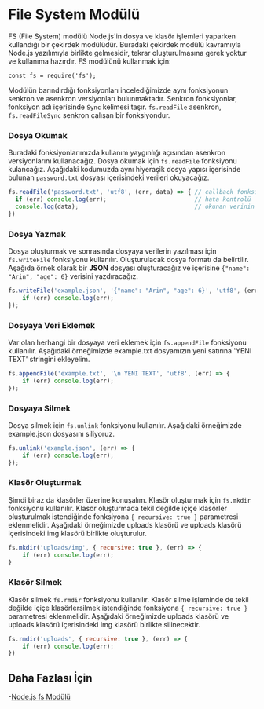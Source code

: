 File System Modülü
======

FS (File System) modülü Node.js'in dosya ve klasör işlemleri yaparken kullandığı bir çekirdek modülüdür. Buradaki çekirdek modülü kavramıyla Node.js yazılımıyla 
birlikte gelmesidir, tekrar oluşturulmasına gerek yoktur ve kullanıma hazırdır. FS modülünü kullanmak için:
```
const fs = require('fs');
```
Modülün barındırdığı fonksiyonları incelediğimizde aynı fonksiyonun senkron ve asenkron versiyonları bulunmaktadır. Senkron fonksiyonlar, 
fonksiyon adı içerisinde `Sync` kelimesi taşır. `fs.readFile` asenkron, `fs.readFileSync` senkron çalışan bir fonksiyondur.

### Dosya Okumak
Buradaki fonksiyonlarımızda kullanım yaygınlığı açısından asenkron versiyonlarını kullanacağız. Dosya okumak için `fs.readFile` fonksiyonu
kulancağız. Aşağıdaki kodumuzda aynı hiyeraşik dosya yapısı içerisinde bulunan `password.txt` dosyası içerisindeki verileri okuyacağız.
```javascript
fs.readFile('password.txt', 'utf8', (err, data) => { // callback fonksiyonu ile birlikte çalıştırıyoruz.
  if (err) console.log(err);                         // hata kontrolü
  console.log(data);                                 // okunan verinin çıktısının alınması
})
```

### Dosya Yazmak
Dosya oluşturmak ve sonrasında dosyaya verilerin yazılması için `fs.writeFile` fonksiyonu kullanılır. Oluşturulacak dosya formatı da belirtilir.
Aşağıda örnek olarak bir **JSON** dosyası oluşturacağız ve içerisine `{"name": "Arin", "age": 6}` verisini yazdıracağız.
```javascript
fs.writeFile('example.json', '{"name": "Arin", "age": 6}', 'utf8', (err) => {
    if (err) console.log(err);
});
```

### Dosyaya Veri Eklemek
Var olan herhangi bir dosyaya veri eklemek için `fs.appendFile` fonksiyonu kullanılır. Aşağıdaki örneğimizde example.txt dosyamızın
yeni satırına 'YENI TEXT' stringini ekleyelim.
```javascript
fs.appendFile('example.txt', '\n YENI TEXT', 'utf8', (err) => {
    if (err) console.log(err);
});
```

### Dosyaya Silmek 
Dosya silmek için `fs.unlink` fonksiyonu kullanılır. Aşağıdaki örneğimizde example.json dosyasını siliyoruz.
```javascript
fs.unlink('example.json', (err) => {
    if (err) console.log(err);
});
```

### Klasör Oluşturmak
Şimdi biraz da klasörler üzerine konuşalım. Klasör oluşturmak için `fs.mkdir` fonksiyonu kullanılır. Klasör oluşturmada tekil değilde
içiçe klasörler oluşturulmak istendiğinde fonksiyona `{ recursive: true }` parametresi eklenmelidir. Aşağıdaki örneğimizde 
uploads klasörü ve uploads klasörü içerisindeki img klasörü birlikte oluşturulur.
```javascript
fs.mkdir('uploads/img', { recursive: true }, (err) => {
    if (err) console.log(err);
}
```

### Klasör Silmek
Klasör silmek `fs.rmdir` fonksiyonu kullanılır. Klasör silme işleminde de tekil değilde
içiçe klasörlersilmek istendiğinde fonksiyona `{ recursive: true }` parametresi eklenmelidir. Aşağıdaki örneğimizde 
uploads klasörü ve uploads klasörü içerisindeki img klasörü birlikte silinecektir.
```javascript
fs.rmdir('uploads', { recursive: true }, (err) => {
    if (err) console.log(err);
})
```
## Daha Fazlası İçin
-[Node.js fs Modülü](https://nodejs.org/dist/latest-v14.x/docs/api/fs.html)
